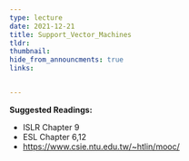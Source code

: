 ```yaml
---
type: lecture
date: 2021-12-21
title: Support_Vector_Machines
tldr: 
thumbnail: 
hide_from_announcments: true
links: 


---
```

**Suggested Readings:**
- ISLR Chapter 9
- ESL Chapter 6,12
- https://www.csie.ntu.edu.tw/~htlin/mooc/
